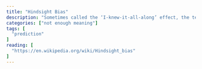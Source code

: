 ```yaml
---
title: "Hindsight Bias"
description: "Sometimes called the ‘I-knew-it-all-along’ effect, the tendency to see past events as being predictable at the time those events happened."
categories: ["not enough meaning"]
tags: [
  "prediction"
]
reading: [
  "https://en.wikipedia.org/wiki/Hindsight_bias"
]
---
```


